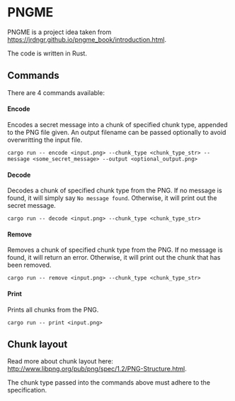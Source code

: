 # PNGME

PNGME is a project idea taken from https://jrdngr.github.io/pngme_book/introduction.html.

The code is written in Rust.

## Commands

There are 4 commands available:

#### Encode

Encodes a secret message into a chunk of specified chunk type, appended to the PNG file given. An output filename can be passed optionally to avoid overwritting the input file.

```
cargo run -- encode <input.png> --chunk_type <chunk_type_str> --message <some_secret_message> --output <optional_output.png>
```

#### Decode

Decodes a chunk of specified chunk type from the PNG. If no message is found, it will simply say `No message found`. Otherwise, it will print out the secret message.

```
cargo run -- decode <input.png> --chunk_type <chunk_type_str>
```

#### Remove

Removes a chunk of specified chunk type from the PNG. If no message is found, it will return an error. Otherwise, it will print out the chunk that has been removed.

```
cargo run -- remove <input.png> --chunk_type <chunk_type_str>
```

#### Print

Prints all chunks from the PNG.

```
cargo run -- print <input.png>
```

## Chunk layout

Read more about chunk layout here: http://www.libpng.org/pub/png/spec/1.2/PNG-Structure.html.

The chunk type passed into the commands above must adhere to the specification.
